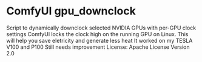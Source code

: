 # ComfyUI gpu_downclock

Script to dynamically downclock selected NVIDIA GPUs with per-GPU clock settings
ComfyUI locks the clock high on the running GPU on Linux. This will help you save eletricity and generate less heat
It worked on my TESLA V100 and P100
Still needs improvement
License: Apache License Version 2.0

